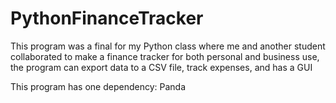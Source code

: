 # PythonFinanceTracker
This program was a final for my Python class where me and another student collaborated to make a finance tracker for both personal and business use, the program can export data to a CSV file, track expenses, and has a GUI 

This program has one dependency: Panda 
